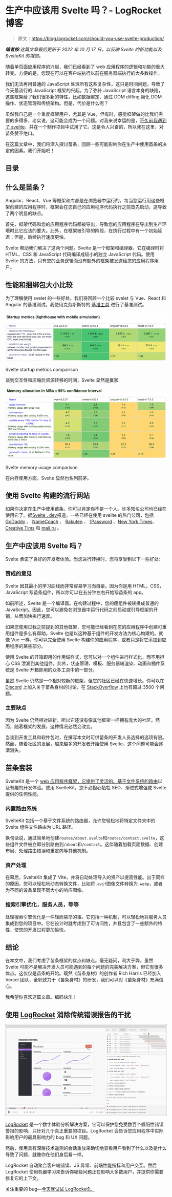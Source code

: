 # 生产中应该用 Svelte 吗？- LogRocket 博客

> 原文：<https://blog.logrocket.com/should-you-use-svelte-production/>

***编者按**:这篇文章最后更新于 2022 年 10 月 17 日，以反映 Svelte 的新功能以及 SvelteKit 的增加。*

随着单页面应用程序的兴起，我们已经看到了 web 应用程序的逻辑和功能的重大转变。方便的是，您现在可以在客户端执行以前在服务器端执行的大多数操作。

我们无法再用普通的 JavaScript 处理所有这些复杂性，这只是时间问题，导致了今天最流行的 JavaScript 框架的兴起。为了弥补 JavaScript 语言本身的缺陷，这些框架给了我们很多新的特性，比如数据绑定、通过 DOM diffing 简化 DOM 操作、状态管理和传统架构。但是，代价是什么呢？

虽然我自己是一个重度框架用户，尤其是 Vue，但有时，感觉框架做的比我们需要的多得多，老实说，这可能会成为一个问题。对我来说幸运的是，[不久前我遇到了 svelite](https://blog.logrocket.com/build-spa-svelte-svelte-spa-router/)，并在一个制作项目中试用了它。这是令人兴奋的，所以我在这里，对苗条赞不绝口。

在这篇文章中，我们将深入探讨苗条，回顾一些可能影响你在生产中使用苗条的决定的因素。我们开始吧！

## 目录

## 什么是苗条？

Angular、React、Vue 等框架和库都是在浏览器中运行的。每当您运行用这些框架创建的应用程序时，框架会在您自己的应用程序代码执行之前首先启动，这导致了两个明显的缺点。

首先，框架代码和您的应用程序代码都被导出，导致您的应用程序在导出到生产环境时比它应该的要大。此外，在框架被引导的阶段，在执行过程中有一个初始延迟；但是，后续执行速度更快。

Svelte 帮助我们解决了这两个问题。Svelte 是一个框架和编译器，它在编译时将 HTML、CSS 和 JavaScript 代码编译成较小的独立 JavaScript 代码。使用 Svelte 的方法，只有您的业务逻辑而没有额外的框架被发送给您的应用程序用户。

## 性能和捆绑包大小比较

为了理解使用 svelet 的一些好处，我们将回顾一个比较 svelet 与 Vue、React 和 Angular 的基准测试。我使用克劳斯斯特的 [基准工具](https://krausest.github.io/js-framework-benchmark/current.html) 进行了基准测试。

![Svelte Startup Metrics Comparison](img/72e1dd73d33ee8e8c47618ad5690804a.png)

Svelte startup metrics comparison

谈到交互性和压缩后资源转移的时间，Svelte 显然是赢家:

![Svelte Memory Usage Framework Comparison](img/b38a703a797ce1052189016223b533cc.png)

Svelte memory usage comparison

在内存使用方面，Svelte 显然也名列前茅。

## 使用 Svelte 构建的流行网站

如果你决定在生产中使用苗条，你可以肯定你不是一个人。许多知名公司也已经在使用它了。据[Svelte . dev](https://svelte.dev/)报道，一些已经在使用 svelite 的热门公司，包括 [GoDaddy](https://svelte.dev/whos-using-svelte/godaddy.svg) 、 [NameCoach](https://name-coach.com/) 、 [Rakuten](https://global.rakuten.com/corp/) 、 [1Password](https://1password.com/) 、[New York Times](https://nytimes.com/)、 [Creative Tims](https://www.creative-tim.com/templates/svelte?ref=svelte.dev) 和 [mail.ru](https://mail.ru/) 。

## 生产中应该用 Svelte 吗？

Svelte 承诺了良好的开发者体验。当您进行转换时，您将享受到以下一些好处:

### 赞成的意见

Svelte 因其最小的学习曲线而非常容易学习而自豪。因为你是用 HTML，CSS，JavaScript 写苗条组件，所以你可以在五分钟左右开始写苗条的 app。

如前所述，Svelte 是一个编译器。在构建过程中，您的瘦组件被转换成普通的 JavaScript。因此，您可以避免在浏览器中运行代码之前启动或引导框架的开销，从而加快执行速度。

如果您使用过我之前提到的其他框架，您可能已经看到在您的应用程序中创建可重用组件是多么有帮助。Svelte 也是以这种基于组件的开发方法为核心构建的。就像 Vue 一样，你可以完全使用 Svelte 构建你的应用程序，或者只是将它添加到应用程序的某些部分。

使用 Svelte 的开箱即用的作用域样式，您可以对一个组件进行样式化，而不用担心 CSS 泄漏到其他组件。此外，状态管理、模板、服务器端渲染、动画和插件系统是 Svelte 开箱即用的众多工具中的一部分。

虽然 Svelte 仍然是一个相对较新的框架，但它的社区已经在快速增长。你可以在 [Discord](https://discord.com/invite/Hmv446f) 上加入关于苗条身材的讨论，在 [StackOverflow](https://stackoverflow.com/questions/tagged/svelte) 上也有超过 3500 个问题。

### 主要缺点

因为 Svelte 仍然相对较新，所以它还没有像其他框架一样拥有庞大的社区。然而，随着框架的发展，这种情况必然会改变。

当谈到开发工具和软件包时，在撰写本文时可供苗条的开发人员选择的选项有限。然而，随着社区的发展，越来越多的开发者开始使用 Svelte，这个问题可能会逐渐消失。

## 苗条套装

SvelteKit 是一个 [web 应用程序框架，它提供了灵活的、基于文件系统的路由](https://blog.logrocket.com/exploring-sveltekit-the-newest-svelte-based-framework/)以及有趣的开发体验。使用 SvelteKit，您不必担心牺牲 SEO、渐进式增强或 Svelte 提供的任何性能。

### 内置路由系统

SvelteKit 包括一个基于文件系统的路由器，允许您轻松地将特定文件夹中的 Svelte 组件文件路由为 URL 路径。

换句话说，通过简单地创建`routes/about.svelte`和`routes/contact.svelte`，这些组件文件被立即分别路由到`/about`和`/contact`。这伴随着加载页面数据、创建布局、处理路由错误和重定向等其他机制。

### 资产处理

在幕后，SvelteKit 集成了 Vite，并将自动处理导入的资产以提高性能。出于同样的原因，您可以轻松地动态转换文件，比如将`.avif`图像文件转换为`.webp`，或者为不同的设备呈现不同大小的响应图像。

### 搜索引擎优化，服务人员，等等

处理搜索引擎优化是一件轻而易举的事。它包括一种机制，可以轻松地将服务人员集成到您的项目中。它在设计时就考虑到了可访问性，并且包含了一些额外的特性，使您的开发过程更加愉快。

## 结论

在本文中，我们考虑了苗条框架的优点和缺点。毫无疑问，利大于弊。虽然 Svelte 可能不是解决开发人员可能遇到的每个问题的完美解决方案，但它有很多优点。这仅仅是苗条的开始。既然《苗条身材》的创作者 Rich Harris 已经加入 Vercel 团队，全职致力于《苗条身材》的研发，我们可以对《苗条身材》充满信心。

我希望你喜欢这篇文章。编码快乐！

## 使用 [LogRocket](https://lp.logrocket.com/blg/signup) 消除传统错误报告的干扰

[![LogRocket Dashboard Free Trial Banner](img/d6f5a5dd739296c1dd7aab3d5e77eeb9.png)](https://lp.logrocket.com/blg/signup)

[LogRocket](https://lp.logrocket.com/blg/signup) 是一个数字体验分析解决方案，它可以保护您免受数百个假阳性错误警报的影响，只针对几个真正重要的项目。LogRocket 会告诉您应用程序中实际影响用户的最具影响力的 bug 和 UX 问题。

然后，使用具有深层技术遥测的会话重放来确切地查看用户看到了什么以及是什么导致了问题，就像你在他们身后看一样。

LogRocket 自动聚合客户端错误、JS 异常、前端性能指标和用户交互。然后 LogRocket 使用机器学习来告诉你哪些问题正在影响大多数用户，并提供你需要修复它的上下文。

关注重要的 bug—[今天就试试 LogRocket】。](https://lp.logrocket.com/blg/signup-issue-free)